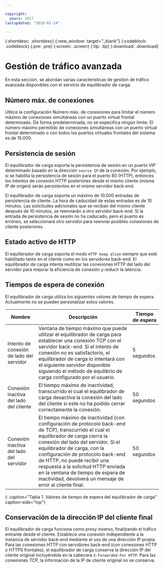 ```yaml
---

copyright:
  years: 2017
lastupdated: "2018-03-14"

---
```


{:shortdesc: .shortdesc}
{:new_window: target="_blank"}
{:codeblock: .codeblock}
{:pre: .pre}
{:screen: .screen}
{:tip: .tip}
{:download: .download}

# Gestión de tráfico avanzada
En esta sección, se abordan varias características de gestión de tráfico avanzada disponibles con el servicio de equilibrador de carga.

## Número máx. de conexiones

Utilice la configuración Número máx. de conexiones para limitar el número máximo de conexiones simultáneas con un puerto virtual frontal determinado. De forma predeterminada, no se especifica ningún límite. El número máximo permitido de conexiones simultáneas con un puerto virtual frontal determinado o con todos los puertos virtuales frontales del sistema es de 15.000.  

## Persistencia de sesión

El equilibrador de carga soporta la persistencia de sesión en un puerto VIP determinado basado en la dirección `source IP` de la conexión. Por ejemplo, si se habilita la persistencia de sesión para el puerto 80 (HTTP), entonces los intentos de conexión HTTP posteriores desde el mismo cliente (misma IP de origen) serán persistentes en el mismo servidor back-end. 

El equilibrador de carga soporta un máximo de 10.000 entradas de persistencia de cliente. La hora de caducidad de estas entradas es de 10 minutos. Las solicitudes adicionales que se reciban del mismo cliente después de 10 minutos, se reenviarán a otro servidor back-end. Si la entrada de persistencia de sesión no ha caducado, pero el puerto es erróneo, se seleccionará otro servidor para reenviar posibles conexiones de cliente posteriores.  

## Estado activo de HTTP
El equilibrador de carga soporta el modo `HTTP keep alive` siempre que esté habilitado tanto en el cliente como en los servidores back-end. El equilibrador de carga intenta reutilizar las conexiones HTTP del lado del servidor para mejorar la eficiencia de conexión y reducir la latencia.

## Tiempos de espera de conexión
El equilibrador de carga utiliza los siguientes valores de tiempo de espera. Actualmente no se pueden personalizar estos valores.

| Nombre | Descripción | Tiempo de espera |                                                                                              
| ------------------------------------------ | --------------------------------------------------- | ------------------- |
| Intento de conexión de lado del servidor    | Ventana de tiempo máximo que puede utilizar el equilibrador de carga para establecer una conexión TCP con el servidor back-end. Si el intento de conexión no es satisfactorio, el equilibrador de carga lo intentará con el siguiente servidor disponible siguiendo el método de equilibrio de carga configurado por el usuario. | 5 segundos   |
| Conexión inactiva del lado del cliente  | El tiempo máximo de inactividad, transcurrido el cual el equilibrador de carga desactiva la conexión del lado del cliente si este no ha podido cerrar correctamente la conexión.| 50 segundos  |
| Conexión inactiva del lado del servidor | El tiempo máximo de inactividad (con configuración de protocolo back-end de TCP), transcurrido el cual el equilibrador de carga cierra la conexión del lado del servidor. Si el equilibrador de carga, con la configuración de protocolo back-end de HTTP, no puede recibir una respuesta a la solicitud HTTP enviada en la ventana de tiempo de espera de inactividad, devolverá un mensaje de error al cliente final.                                | 50 segundos |
{: caption="Tabla 1. Valores de tiempo de espera del equilibrador de carga" caption-side="top"} 

## Conservación de la dirección IP del cliente final 

El equilibrador de carga funciona como proxy inverso, finalizando el tráfico entrante desde el cliente. Establece una conexión independiente a la instancia de servidor back-end mediante el uso de una dirección IP propia. Para las conexiones HTTP con servidores back-end (con conexiones HTTP o HTTPS frontales), el equilibrador de carga conserva la dirección IP del cliente original incluyéndola en la cabecera `X-Forwarded-For HTTP`. Para las conexiones TCP, la información de la IP de cliente original no se conserva.
